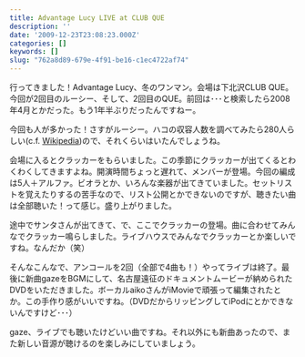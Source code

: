 ```yaml
---
title: Advantage Lucy LIVE at CLUB QUE
description: ''
date: '2009-12-23T23:08:23.000Z'
categories: []
keywords: []
slug: "762a8d89-679e-4f91-be16-c1ec4722af74"
---
```

行ってきました！Advantage Lucy、冬のワンマン。会場は下北沢CLUB QUE。今回が2回目のルーシー、そして、2回目のQUE。前回は･･･と検索したら2008年4月とかだった。もう1年半ぶりだったんですねー。

今回も人が多かった！さすがルーシー。ハコの収容人数を調べてみたら280人らしい(c.f. [Wikipedia](http://ja.wikipedia.org/wiki/CLUB_Que))ので、それくらいはいたんでしょうね。

会場に入るとクラッカーをもらいました。この季節にクラッカーが出てくるとわくわくしてきますよね。開演時間ちょっと遅れて、メンバーが登場。今回の編成は5人＋アルファ。ビオラとか、いろんな楽器が出てきていました。セットリストを覚えたりするの苦手なので、リスト公開とかできないのですが、聴きたい曲は全部聴いた！って感じ。盛り上がりました。

途中でサンタさんが出てきて、で、ここでクラッカーの登場。曲に合わせてみんなでクラッカー鳴らしました。ライブハウスでみんなでクラッカーとか楽しいですね。なんだか（笑）

そんなこんなで、アンコールを2回（全部で4曲も！）やってライブは終了。最後に新曲gazeをBGMにして、名古屋遠征のドキュメントムービーが納められたDVDをいただきました。ボーカルaikoさんがiMovieで頑張って編集されたとか。この手作り感がいいですね。（DVDだからリッピングしてiPodにとかできないんですけど･･･）

gaze、ライブでも聴いたけどいい曲ですね。それ以外にも新曲あったので、また新しい音源が聴けるのを楽しみにしていましょう。